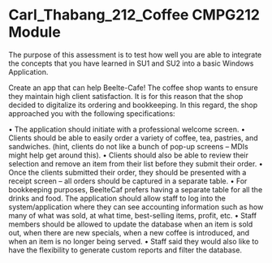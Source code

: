 # Carl_Thabang_212_Coffee CMPG212 Module

The purpose of this assessment is to test how well you are able to integrate the concepts that you
have learned in SU1 and SU2 into a basic Windows Application. 

Create an app that can help Beelte-Cafe!
The coffee shop wants to ensure they maintain high client satisfaction. It is for this reason that the
shop decided to digitalize its ordering and bookkeeping. In this regard, the shop approached you
with the following specifications:

• The application should initiate with a professional welcome screen.
• Clients should be able to easily order a variety of coffee, tea, pastries, and sandwiches. (hint,
clients do not like a bunch of pop-up screens – MDIs might help get around this).
• Clients should also be able to review their selection and remove an item from their list
before they submit their order.
• Once the clients submitted their order, they should be presented with a receipt screen – all
orders should be captured in a separate table.
• For bookkeeping purposes, BeelteCaf prefers having a separate table for all the drinks and
food. The application should allow staff to log into the system/application where they can
see accounting information such as how many of what was sold, at what time, best-selling
items, profit, etc.
• Staff members should be allowed to update the database when an item is sold out, when
there are new specials, when a new coffee is introduced, and when an item is no longer
being served.
• Staff said they would also like to have the flexibility to generate custom reports and filter the
database.
